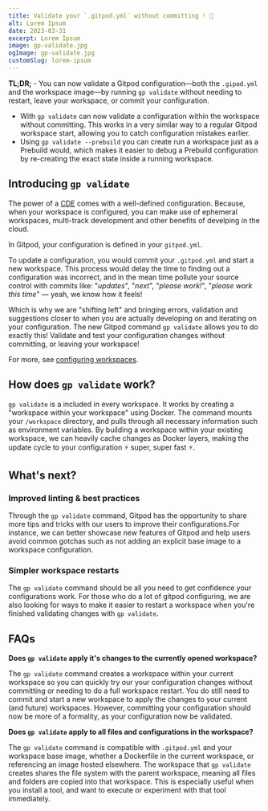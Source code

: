 ```yaml
---
title: Validate your `.gitpod.yml` without committing ! 🤘
alt: Lorem Ipsum
date: 2023-03-31
excerpt: Lorem Ipsum
image: gp-validate.jpg
ogImage: gp-validate.jpg
customSlug: lorem-ipsum
---
```


<script context="module">
  export const prerender = true;
</script>

**TL;DR;** - You can now validate a Gitpod configuration—both the `.gipod.yml` and the workspace image—by running `gp validate` without needing to restart, leave your workspace, or commit your configuration.

- With `gp validate` can now validate a configuration within the workspace without committing. This works in a very similar way to a regular Gitpod workspace start, allowing you to catch configuration mistakes earlier.
- Using `gp validate --prebuild` you can create run a workspace just as a Prebuild would, which makes it easier to debug a Prebuild configuration by re-creating the exact state inside a running workspace.

## Introducing `gp validate`

The power of a [CDE](https://www.gitpod.io/cde) comes with a well-defined configuration. Because, when your workspace is configured, you can make use of ephemeral workspaces, multi-track development and other benefits of develping in the cloud.

In Gitpod, your configuration is defined in your `gitpod.yml`.

To update a configuration, you would commit your `.gitpod.yml` and start a new workspace. This process would delay the time to finding out a configuration was incorrect, and in the mean time pollute your source control with commits like: "_updates_", "_next_", "_please work!_", "_please work this time_" — yeah, we know how it feels!

Which is why we are "shifting left" and bringing errors, validation and suggestions closer to when you are actually developing on and iterating on your configuration. The new Gitpod command `gp validate` allows you to do exactly this! Validate and test your configuration changes without committing, or leaving your workspace!

For more, see [configuring workspaces](/docs/configure/workspaces).

## How does `gp validate` work?

`gp validate` is a included in every workspace. It works by creating a "workspace within your workspace" using Docker. The command mounts your `/workspace` directory, and pulls through all necessary information such as environment variables. By building a workspace within your existing workspace, we can heavily cache changes as Docker layers, making the update cycle to your configuration ⚡️ super, super fast ⚡️.

## What's next?

### Improved linting & best practices

Through the `gp validate` command, Gitpod has the opportunity to share more tips and tricks with our users to improve their configurations.For instance, we can better showcase new features of Gitpod and help users avoid common gotchas such as not adding an explicit base image to a workspace configuration.

### Simpler workspace restarts

The `gp validate` command should be all you need to get confidence your configurations work. For those who do a lot of gitpod configuring, we are also looking for ways to make it easier to restart a workspace when you're finished validating changes with `gp validate`.

## FAQs

**Does `gp validate` apply it's changes to the currently opened workspace?**

The `gp validate` command creates a workspace within your current workspace so you can quickly try our your configuration changes without committing or needing to do a full workspace restart. You do still need to commit and start a new workspace to apply the changes to your current (and future) workspaces. However, committing your configuration should now be more of a formality, as your configuration now be validated.

**Does `gp validate` apply to all files and configurations in the workspace?**

The `gp validate` command is compatible with `.gitpod.yml` and your workspace base image, whether a Dockerfile in the current workspace, or referencing an image hosted elsewhere. The workspace that `gp validate` creates shares the file system with the parent workspace, meaning all files and folders are copied into that workspace. This is especially useful when you install a tool, and want to execute or experiment with that tool immediately.
